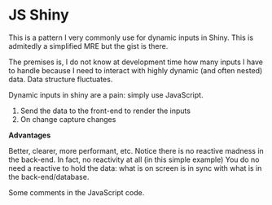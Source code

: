 # JS Shiny

This is a pattern I very commonly use for dynamic inputs
in Shiny.
This is admitedly a simplified MRE but the gist is there.

The premises is, I do not know at development time how
many inputs I have to handle because I need to interact
with highly dynamic (and often nested) data.
Data structure fluctuates.

Dynamic inputs in shiny are a pain: simply use JavaScript.

1. Send the data to the front-end to render the inputs
2. On change capture changes

__Advantages__

Better, clearer, more performant, etc.
Notice there is no reactive madness in the back-end.
In fact, no reactivity at all (in this simple example)
You do no need a reactive to hold the data: what is on screen
is in sync with what is in the back-end/database.

Some comments in the JavaScript code.
